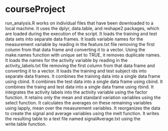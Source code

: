 courseProject
=============
run_analysis.R works on individual files that have been downloaded to a local machine.
It uses the dplyr, data.table, and reshape2 packages, which are loaded during the execution of the script.
It loads the training and test data sets into separate data frames. 
It loads variable names for the measurement variable by reading in the feature.txt file removing the first column from that data frame and converting it to a vector.
Using the make.names function with unique set to TRUE, it removes duplicate names. 
It loads the names for the activity variable by reading in the activity_labels.txt file removing the first column from that data frame and converting it to a vector.
It loads the training and test subject ids into separate data frames.
It combines the training data into a single data frame using cbind.
It combines the test data into a single data frame using cbind.
It combines the traing and test data into a single data frame using rbind.
It integrates the activity labels into the activity variable using the factor function.
It retains only the mean and standard variation variables using the select function.
It calculates the averages on these remaining variables using lapply, mean over the measurement variables.
It reorganizes the data to create the signal and average variables using the melt function.
It writes the resulting table to a text file named signalAverage.txt using the write.table function.
